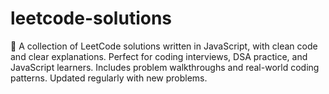 # leetcode-solutions
🧠 A collection of LeetCode solutions written in JavaScript, with clean code and clear explanations. Perfect for coding interviews, DSA practice, and JavaScript learners. Includes problem walkthroughs and real-world coding patterns. Updated regularly with new problems.
